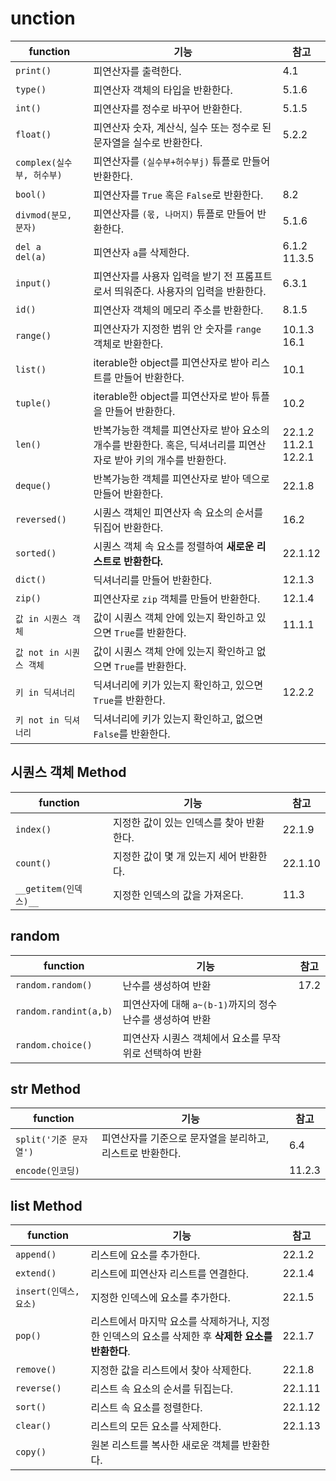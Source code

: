 # unction

| function                  | 기능                                                         | 참고                           |
| ------------------------- | ------------------------------------------------------------ | ------------------------------ |
| `print()`                 | 피연산자를 출력한다.                                         | 4.1                            |
| `type()`                  | 피연산자 객체의 타입을 반환한다.                             | 5.1.6                          |
| `int()`                   | 피연산자를 정수로 바꾸어 반환한다.                           | 5.1.5                          |
| `float()`                 | 피연산자 숫자, 계산식, 실수 또는 정수로 된 문자열을 실수로 반환한다. | 5.2.2                          |
| `complex(실수부, 허수부)` | 피연산자를 `(실수부+허수부j)` 튜플로 만들어 반환한다.        |                                |
| `bool()`                  | 피연산자를 `True` 혹은 `False`로 반환한다.                   | 8.2                            |
| `divmod(분모, 분자)`      | 피연산자를 `(몫, 나머지)` 튜플로 만들어 반환한다.            | 5.1.6                          |
| `del a`<br />`del(a)`     | 피연산자 `a`를 삭제한다.                                     | 6.1.2<br />11.3.5              |
| `input()`                 | 피연산자를 사용자 입력을 받기 전 프롬프트로서 띄워준다. 사용자의 입력을 반환한다. | 6.3.1                          |
| `id()`                    | 피연산자 객체의 메모리 주소를 반환한다.                      | 8.1.5                          |
| `range()`                 | 피연산자가 지정한 범위 안 숫자를 `range` 객체로 반환한다.    | 10.1.3<br />16.1               |
| `list()`                  | iterable한 object를 피연산자로 받아 리스트를 만들어 반환한다. | 10.1                           |
| `tuple()`                 | iterable한 object를 피연산자로 받아 튜플을 만들어 반환한다.  | 10.2                           |
| `len()`                   | 반복가능한 객체를 피연산자로 받아 요소의 개수를 반환한다. 혹은, 딕셔너리를 피연산자로 받아 키의 개수를 반환한다. | 22.1.2<br />11.2.1<br />12.2.1 |
| `deque()`                 | 반복가능한 객체를 피연산자로 받아 덱으로 만들어 반환한다.    | 22.1.8                         |
| `reversed()`              | 시퀀스 객체인 피연산자 속 요소의 순서를 뒤집어 반환한다.     | 16.2                           |
| `sorted()`                | 시퀀스 객체 속 요소를 정렬하여 **새로운 리스트로 반환한다.** | 22.1.12                        |
| `dict()`                  | 딕셔너리를 만들어 반환한다.                                  | 12.1.3                         |
| `zip()`                   | 피연산자로 `zip` 객체를 만들어 반환한다.                     | 12.1.4                         |
| `값 in 시퀀스 객체`       | 값이 시퀀스 객체 안에 있는지 확인하고 있으면 `True`를 반환한다. | 11.1.1                         |
| `값 not in 시퀀스 객체`   | 값이 시퀀스 객체 안에 있는지 확인하고 없으면 `True`를 반환한다. |                                |
| `키 in 딕셔너리`          | 딕셔너리에 키가 있는지 확인하고, 있으면 `True`를 반환한다.   | 12.2.2                         |
| `키 not in 딕셔너리`      | 딕셔너리에 키가 있는지 확인하고, 없으면 `False`를 반환한다.  |                                |



## 시퀀스 객체 Method

| function              | 기능                                     | 참고    |
| --------------------- | ---------------------------------------- | ------- |
| `index()`             | 지정한 값이 있는 인덱스를 찾아 반환한다. | 22.1.9  |
| `count()`             | 지정한 값이 몇 개 있는지 세어 반환한다.  | 22.1.10 |
| `__getitem(인덱스)__` | 지정한 인덱스의 값을 가져온다.           | 11.3    |



## random

| function              | 기능                                                      | 참고 |
| --------------------- | --------------------------------------------------------- | ---- |
| `random.random()`     | 난수를 생성하여 반환                                      | 17.2 |
| `random.randint(a,b)` | 피연산자에 대해 `a~(b-1)`까지의 정수 난수를 생성하여 반환 |      |
| `random.choice()`     | 피연산자 시퀀스 객체에서 요소를 무작위로 선택하여 반환    |      |



## str Method

| function               | 기능                                                      | 참고   |
| ---------------------- | --------------------------------------------------------- | ------ |
| `split('기준 문자열')` | 피연산자를 기준으로 문자열을 분리하고, 리스트로 반환한다. | 6.4    |
| `encode(인코딩)`       |                                                           | 11.2.3 |



## list Method

| function               | 기능                                                         | 참고    |
| ---------------------- | ------------------------------------------------------------ | ------- |
| `append()`             | 리스트에 요소를 추가한다.                                    | 22.1.2  |
| `extend()`             | 리스트에 피연산자 리스트를 연결한다.                         | 22.1.4  |
| `insert(인덱스, 요소)` | 지정한 인덱스에 요소를 추가한다.                             | 22.1.5  |
| `pop()`                | 리스트에서 마지막 요소를 삭제하거나, 지정한 인덱스의 요소를 삭제한 후 **삭제한 요소를 반환한다**. | 22.1.7  |
| `remove()`             | 지정한 값을 리스트에서 찾아 삭제한다.                        | 22.1.8  |
| `reverse()`            | 리스트 속 요소의 순서를 뒤집는다.                            | 22.1.11 |
| `sort()`               | 리스트 속 요소를 정렬한다.                                   | 22.1.12 |
| `clear()`              | 리스트의 모든 요소를 삭제한다.                               | 22.1.13 |
| `copy()`               | 원본 리스트를 복사한 새로운 객체를 반환한다.                 |         |

